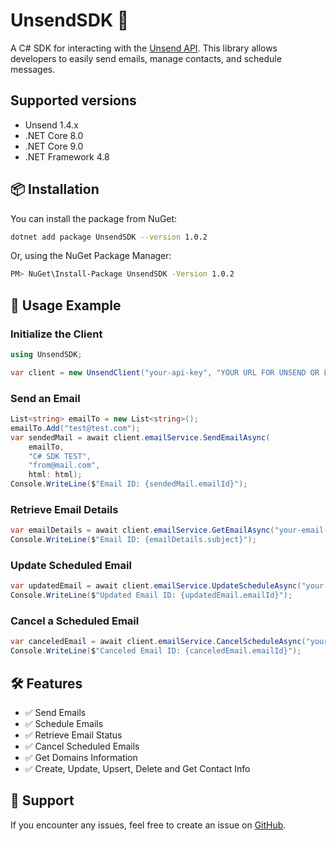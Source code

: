 # UnsendSDK 🚀

A C# SDK for interacting with the [Unsend API](https://unsend.dev/). This library allows developers to easily send emails, manage contacts, and schedule messages.

## Supported versions
- Unsend 1.4.x
- .NET Core 8.0
- .NET Core 9.0
- .NET Framework 4.8

## 📦 Installation

You can install the package from NuGet:

```sh
dotnet add package UnsendSDK --version 1.0.2
```

Or, using the NuGet Package Manager:

```sh
PM> NuGet\Install-Package UnsendSDK -Version 1.0.2
```

## 🚀 Usage Example

### **Initialize the Client**
```csharp
using UnsendSDK;

var client = new UnsendClient("your-api-key", "YOUR URL FOR UNSEND OR LEAVE IT BLANK FOR UNSEND CLOUD");
```

### **Send an Email**
```csharp
List<string> emailTo = new List<string>();
emailTo.Add("test@test.com");
var sendedMail = await client.emailService.SendEmailAsync(
    emailTo, 
    "C# SDK TEST", 
    "from@mail.com", 
    html: html);
Console.WriteLine($"Email ID: {sendedMail.emailId}");
```

### **Retrieve Email Details**
```csharp
var emailDetails = await client.emailService.GetEmailAsync("your-email-id");
Console.WriteLine($"Email ID: {emailDetails.subject}");
```

### **Update Scheduled Email**
```csharp
var updatedEmail = await client.emailService.UpdateScheduleAsync("your-email-id", DateTime.UtcNow.AddMinutes(30));
Console.WriteLine($"Updated Email ID: {updatedEmail.emailId}");
```

### **Cancel a Scheduled Email**
```csharp
var canceledEmail = await client.emailService.CancelScheduleAsync("your-email-id");
Console.WriteLine($"Canceled Email ID: {canceledEmail.emailId}");
```

## 🛠️ Features
- ✅ Send Emails
- ✅ Schedule Emails
- ✅ Retrieve Email Status
- ✅ Cancel Scheduled Emails
- ✅ Get Domains Information
- ✅ Create, Update, Upsert, Delete and Get Contact Info


## 💬 Support
If you encounter any issues, feel free to create an issue on [GitHub](https://github.com/tpraxedes/UnsendSDK/issues).

